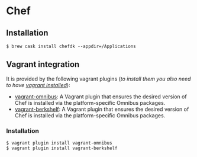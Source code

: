 # Chef

## Installation

```ShellSession
$ brew cask install chefdk --appdir=/Applications
```

## Vagrant integration

It is provided by the following vagrant plugins (*to install them you also need to have [vagrant installed](vagrant.md)*):
* [vagrant-omnibus](https://github.com/opscode/vagrant-omnibus): A Vagrant plugin that ensures the desired version of Chef is installed via the platform-specific Omnibus packages.
* [vagrant-berkshelf](https://github.com/berkshelf/vagrant-berkshelf): A Vagrant plugin that ensures the desired version of Chef is installed via the platform-specific Omnibus packages.

### Installation

```ShellSession
$ vagrant plugin install vagrant-omnibus
$ vagrant plugin install vagrant-berkshelf
```
